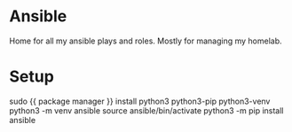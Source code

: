 # Ansible
Home for all my ansible plays and roles. Mostly for managing my homelab.

# Setup
sudo {{ package manager }} install python3 python3-pip python3-venv 
python3 -m venv ansible
source ansible/bin/activate 
python3 -m pip install ansible

